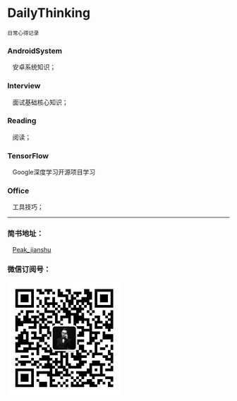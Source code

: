 # DailyThinking

    日常心得记录

### AndroidSystem

    安卓系统知识；
   
### Interview

    面试基础核心知识；

### Reading

    阅读；
    
### TensorFlow

    Google深度学习开源项目学习

### Office

    工具技巧；

------------------------

### 简书地址：

    [Peak_jianshu](https://www.jianshu.com/u/1484bd1b3903)

### 微信订阅号：

![AndroidDevHub](https://github.com/cumtping/DailyThinking/blob/master/Z-screenshot/qrcode.jpg?raw=true)
